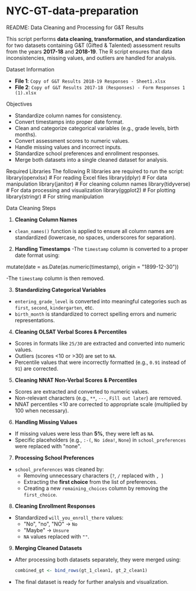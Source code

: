 # NYC-GT-data-preparation

README: Data Cleaning and Processing for G&T Results

This script performs **data cleaning, transformation, and standardization** for two datasets containing G&T (Gifted & Talented) assessment results from the years **2017-18** and **2018-19**. The R script ensures that data inconsistencies, missing values, and outliers are handled for analysis.

Dataset Information
- **File 1**: `Copy of G&T Results 2018-19 Responses - Sheet1.xlsx`
- **File 2**: `Copy of G&T Results 2017-18 (Responses) - Form Responses 1 (1).xlsx`

Objectives
- Standardize column names for consistency.
- Convert timestamps into proper date format.
- Clean and categorize categorical variables (e.g., grade levels, birth months).
- Convert assessment scores to numeric values.
- Handle missing values and incorrect inputs.
- Standardize school preferences and enrollment responses.
- Merge both datasets into a single cleaned dataset for analysis.

Required Libraries
The following R libraries are required to run the script:
library(openxlsx)  # For reading Excel files
library(dplyr)  # For data manipulation
library(janitor)  # For cleaning column names
library(tidyverse)  # For data processing and visualization
library(ggplot2)  # For plotting
library(stringr)  # For string manipulation

Data Cleaning Steps
1. **Cleaning Column Names**
- `clean_names()` function is applied to ensure all column names are standardized (lowercase, no spaces, underscores for separation).

 2. **Handling Timestamps**
-The `timestamp` column is converted to a proper date format using:
  
  mutate(date = as.Date(as.numeric(timestamp), origin = "1899-12-30"))
 
-The `timestamp` column is then removed.

3. **Standardizing Categorical Variables**
- `entering_grade_level` is converted into meaningful categories such as `first`, `second`, `kindergarten`, etc.
- `birth_month` is standardized to correct spelling errors and numeric representations.

4. **Cleaning OLSAT Verbal Scores & Percentiles**
- Scores in formats like `25/30` are extracted and converted into numeric values.
- Outliers (scores <10 or >30) are set to `NA`.
- Percentile values that were incorrectly formatted (e.g., `0.91` instead of `91`) are corrected.

5. **Cleaning NNAT Non-Verbal Scores & Percentiles**
- Scores are extracted and converted to numeric values.
- Non-relevant characters (e.g., `**`, `---`, `Fill out later`) are removed.
- NNAT percentiles <10 are corrected to appropriate scale (multiplied by 100 when necessary).

6. **Handling Missing Values**
- If missing values were less than **5%**, they were left as `NA`.
- Specific placeholders (e.g., `:-(`, `No idea!`, `None`) in `school_preferences` were replaced with "none".

7. **Processing School Preferences**
- `school_preferences` was cleaned by:
  - Removing unnecessary characters (`?`, `/` replaced with `, `)
  - Extracting the **first choice** from the list of preferences.
  - Creating a new `remaining_choices` column by removing the `first_choice`.

8. **Cleaning Enrollment Responses**
- Standardized `will_you_enroll_there` values:
  - "No", "no", "NO" → `No`
  - "Maybe" → `Unsure`
  - `NA` values replaced with `""`.

9. **Merging Cleaned Datasets**
- After processing both datasets separately, they were merged using:
  ```r
  combined_gt <- bind_rows(gt_1_clean1, gt_2_clean1)
  ```
- The final dataset is ready for further analysis and visualization.
